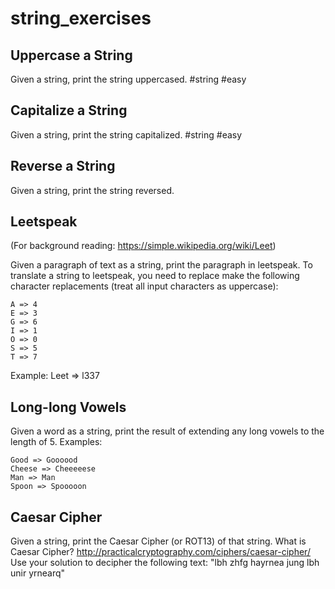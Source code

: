 # string_exercises

## Uppercase a String
Given a string, print the string uppercased. #string #easy
## Capitalize a String
Given a string, print the string capitalized. #string #easy
## Reverse a String
Given a string, print the string reversed.

## Leetspeak
 
(For background reading: https://simple.wikipedia.org/wiki/Leet)

Given a paragraph of text as a string, print the paragraph in leetspeak. To translate a string to leetspeak, you need to replace make the following character
replacements (treat all input characters as uppercase):

    A => 4
    E => 3
    G => 6
    I => 1
    O => 0
    S => 5
    T => 7

Example: Leet => l337

## Long-long Vowels
Given a word as a string, print the result of extending any long vowels to the length of 5. Examples:

    Good => Goooood
    Cheese => Cheeeeese
    Man => Man
    Spoon => Spooooon


## Caesar Cipher
Given a string, print the Caesar Cipher (or ROT13) of that string. What is Caesar Cipher? http://practicalcryptography.com/ciphers/caesar-cipher/ Use your solution to decipher the following text: "lbh zhfg hayrnea jung lbh unir yrnearq"